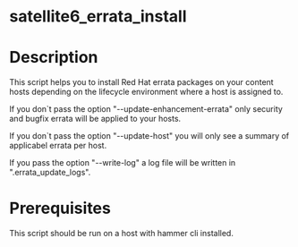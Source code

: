 # satellite6_errata_install

# Description

This script helps you to install Red Hat errata packages on your content hosts depending on the lifecycle environment where a host is assigned to.

If you don`t pass the option "--update-enhancement-errata" only security and bugfix errata will be applied to your hosts.

If you don`t pass the option "--update-host" you will only see a summary of applicabel errata per host.

If you pass the option "--write-log" a log file will be written in ".errata_update_logs".

# Prerequisites
This script should be run on a host with hammer cli installed.
